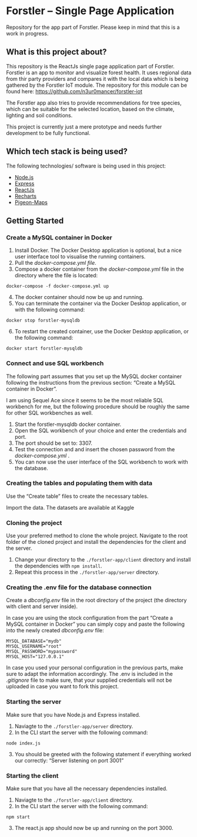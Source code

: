 # Forstler – Single Page Application

Repository for the app part of Forstler. Please keep in mind that this is a work in progress.

## What is this project about?

This repository is the ReactJs single page application part of Forstler. Forstler is an app to monitor and visualize forest health. It uses regional data from thir party providers and compares it with the local data which is being gathered by the Forstler IoT module. The repository for this module can be found here: https://github.com/n3ur0mancer/forstler-iot

The Forstler app also tries to provide recommendations for tree species, which can be suitable for the selected location, based on the climate, lighting and soil conditions.

This project is currently just a mere prototype and needs further development to be fully functional.

## Which tech stack is being used?

The following technologies/ software is being used in this project:

- [Node.js](https://nodejs.org/en/)
- [Express](https://expressjs.com/)
- [ReactJs](https://reactjs.org/)
- [Recharts](https://recharts.org/)
- [Pigeon-Maps](https://pigeon-maps.js.org/)

## Getting Started

### Create a MySQL container in Docker

1. Install Docker. The Docker Desktop application is optional, but a nice user interface tool to visualise the running containers.
2. Pull the _docker-compose.yml file_.
3. Compose a docker container from the _docker-compose.yml_ file in the directory where the file is located:

```
docker-compose -f docker-compose.yml up
```

4. The docker container should now be up and running.
5. You can terminate the container via the Docker Desktop application, or with the following command:

```
docker stop forstler-mysqldb
```

6. To restart the created container, use the Docker Desktop application, or the following command:

```
docker start forstler-mysqldb
```

### Connect and use SQL workbench

The following part assumes that you set up the MySQL docker container following the instructions from the previous section: “Create a MySQL container in Docker”.

I am using Sequel Ace since it seems to be the most reliable SQL workbench for me, but the following procedure should be roughly the same for other SQL workbenches as well.

1. Start the forstler-mysqldb docker container.
2. Open the SQL workbench of your choice and enter the credentials and port.
3. The port should be set to: 3307.
4. Test the connection and and insert the chosen password from the _docker-compose.yml_ .
5. You can now use the user interface of the SQL workbench to work with the database.

### Creating the tables and populating them with data

Use the “Create table” files to create the necessary tables.

Import the data. The datasets are available at Kaggle

### Cloning the project

Use your preferred method to clone the whole project. Navigate to the root folder of the cloned project and install the dependencies for the client and the server.

1. Change your directory to the `./forstler-app/client` directory and install the dependencies with `npm install`.
2. Repeat this process in the `./forstler-app/server` directory.

### Creating the .env file for the database connection

Create a _dbconfig.env_ file in the root directory of the project (the directory with client and server inside).

In case you are using the stock configuration from the part “Create a MySQL container in Docker” you can simply copy and paste the following into the newly created _dbconfig.env_ file:

```
MYSQL_DATABASE="mydb"
MYSQL_USERNAME="root"
MYSQL_PASSWORD="mypassword"
MYSQL_HOST="127.0.0.1"
```

In case you used your personal configuration in the previous parts, make sure to adapt the information accordingly. The .env is included in the _.gitignore_ file to make sure, that your supplied credentials will not be uploaded in case you want to fork this project.

### Starting the server

Make sure that you have Node.js and Express installed.

1. Naviagte to the `./forstler-app/server` directory.
2. In the CLI start the server with the following command:

```
node index.js
```

3. You should be greeted with the following statement if everything worked our correctly: “Server listening on port 3001”

### Starting the client

Make sure that you have all the necessary dependencies installed.

1. Naviagte to the `./forstler-app/client` directory.
2. In the CLI start the server with the following command:

```
npm start
```

3. The react.js app should now be up and running on the port 3000.
